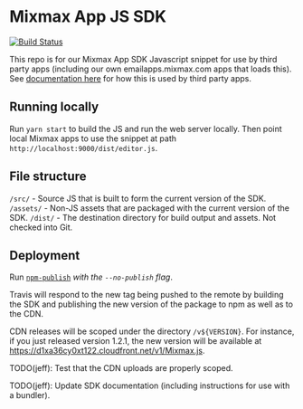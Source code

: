 # Mixmax App JS SDK

[![Build Status](https://travis-ci.com/mixmaxhq/mixmax-sdk-js.svg?token=TcwK43uDe2DuFv6zy5Kb&branch=master)](https://travis-ci.com/mixmaxhq/mixmax-sdk-js)

This repo is for our Mixmax App SDK Javascript snippet for use by third party apps (including our own emailapps.mixmax.com apps that loads this). See [documentation here](https://developer.mixmax.com/docs/overview-enhancement#sdkjs) for how this is used by third party apps.

## Running locally

Run `yarn start` to build the JS and run the web server locally. Then point local Mixmax apps to use the snippet at path `http://localhost:9000/dist/editor.js`.

## File structure

`/src/` - Source JS that is built to form the current version of the SDK.
`/assets/` - Non-JS assets that are packaged with the current version of the SDK.
`/dist/` - The destination directory for build output and assets. Not checked into Git.

## Deployment

Run [`npm-publish`](https://github.com/mixmaxhq/mixmax-runner/blob/master/scripts/npm-publish)
_with the `--no-publish` flag_.

Travis will respond to the new tag being pushed to the remote by building the
SDK and publishing the new version of the package to npm as well as to the CDN.

CDN releases will be scoped under the directory `/v${VERSION}`. For instance,
if you just released version 1.2.1, the new version will be available at
https://d1xa36cy0xt122.cloudfront.net/v1/Mixmax.js.


TODO(jeff): Test that the CDN uploads are properly scoped.

TODO(jeff): Update SDK documentation (including instructions for use with a bundler).
